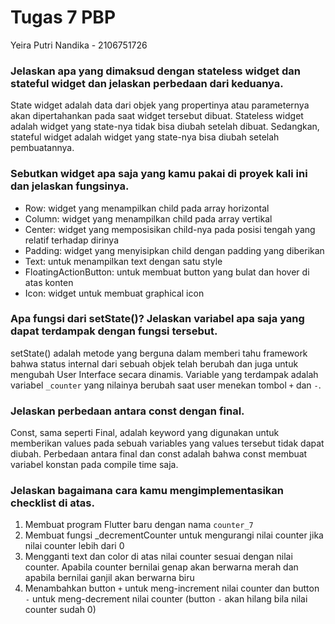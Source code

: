 # Tugas 7 PBP
Yeira Putri Nandika - 2106751726

### Jelaskan apa yang dimaksud dengan stateless widget dan stateful widget dan jelaskan perbedaan dari keduanya.
State widget adalah data dari objek yang propertinya atau parameternya akan dipertahankan pada saat widget tersebut dibuat.
Stateless widget adalah widget yang state-nya tidak bisa diubah setelah dibuat. Sedangkan, stateful widget adalah widget yang state-nya bisa diubah setelah pembuatannya. 

### Sebutkan widget apa saja yang kamu pakai di proyek kali ini dan jelaskan fungsinya.
* Row: widget yang menampilkan child pada array horizontal
* Column: widget yang menampilkan child pada array vertikal
* Center: widget yang memposisikan child-nya pada posisi tengah yang relatif terhadap dirinya 
* Padding: widget yang menyisipkan child dengan padding yang diberikan
* Text: untuk menampilkan text dengan satu style
* FloatingActionButton: untuk membuat button yang bulat dan hover di atas konten
* Icon: widget untuk membuat graphical icon

### Apa fungsi dari setState()? Jelaskan variabel apa saja yang dapat terdampak dengan fungsi tersebut.
setState() adalah metode yang berguna dalam memberi tahu framework bahwa status internal dari sebuah objek telah berubah dan juga untuk mengubah User Interface secara dinamis. Variable yang terdampak adalah variabel `_counter` yang nilainya berubah saat user menekan tombol `+` dan `-`.

### Jelaskan perbedaan antara const dengan final.
Const, sama seperti Final, adalah keyword yang digunakan untuk memberikan values pada sebuah variables yang values tersebut tidak dapat diubah. Perbedaan antara final dan const adalah bahwa const membuat variabel konstan pada compile time saja.
 
### Jelaskan bagaimana cara kamu mengimplementasikan checklist di atas.
1. Membuat program Flutter baru dengan nama `counter_7`
2. Membuat fungsi _decrementCounter untuk mengurangi nilai counter jika nilai counter lebih dari 0
3. Mengganti text dan color di atas nilai counter sesuai dengan nilai counter. Apabila counter bernilai genap akan berwarna merah dan apabila bernilai ganjil akan berwarna biru
4. Menambahkan button `+` untuk meng-increment nilai counter dan button `-` untuk meng-decrement nilai counter (button `-` akan hilang bila nilai counter sudah 0)
